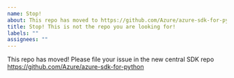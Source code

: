 ```yaml
---
name: Stop!
about: This repo has moved to https://github.com/Azure/azure-sdk-for-python
title: Stop! This is not the repo you are looking for!
labels: ""
assignees: ""
---
```


This repo has moved! Please file your issue in the new central SDK repo https://github.com/Azure/azure-sdk-for-python
